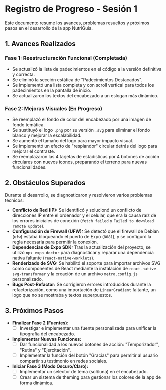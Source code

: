 # Registro de Progreso - Sesión 1

Este documento resume los avances, problemas resueltos y próximos pasos en el desarrollo de la app NutriGuia.

## 1. Avances Realizados

### Fase 1: Reestructuración Funcional (Completada)
- Se actualizó la lista de padecimientos en el código a la versión definitiva y correcta.
- Se eliminó la sección estática de "Padecimientos Destacados".
- Se implementó una lista completa y con scroll vertical para todos los padecimientos en la pantalla de inicio.
- Se actualizaron los textos del encabezado a un eslogan más dinámico.

### Fase 2: Mejoras Visuales (En Progreso)
- Se reemplazó el fondo de color del encabezado por una imagen de fondo temática.
- Se sustituyó el logo `.png` por su versión `.svg` para eliminar el fondo blanco y mejorar la escalabilidad.
- Se aumentó el tamaño del logo para mayor impacto visual.
- Se implementó un efecto de "resplandor" circular detrás del logo para mejorar el contraste.
- Se reemplazaron las 4 tarjetas de estadísticas por 4 botones de acción circulares con nuevos iconos, preparando el terreno para nuevas funcionalidades.

## 2. Obstáculos Superados

Durante el desarrollo, se diagnosticaron y resolvieron varios problemas técnicos:

- **Conflicto de Red (IP):** Se identificó y solucionó un conflicto de direcciones IP entre el ordenador y el celular, que era la causa raíz de los errores iniciales de conexión (`fetch failed` y `Failed to download remote update`).
- **Configuración de Firewall (UFW):** Se detectó que el firewall de Debian (`ufw`) estaba bloqueando el puerto de Expo (`8081`), y se configuró la regla necesaria para permitir la conexión.
- **Dependencias de Expo SDK:** Tras la actualización del proyecto, se utilizó `npx expo doctor` para diagnosticar y reparar una dependencia nativa faltante (`react-native-worklets`).
- **Renderizado de SVG:** Se habilitó el soporte para importar archivos SVG como componentes de React mediante la instalación de `react-native-svg-transformer` y la creación de un archivo `metro.config.js` personalizado.
- **Bugs Post-Refactor:** Se corrigieron errores introducidos durante la refactorización, como una importación de `LinearGradient` faltante, un logo que no se mostraba y textos superpuestos.

## 3. Próximos Pasos

- **Finalizar Fase 2 (Fuentes):**
  - [ ] Investigar e implementar una fuente personalizada para unificar la tipografía del encabezado.

- **Implementar Nuevas Funciones:**
  - [ ] Dar funcionalidad a los nuevos botones de acción: "Temporizador", "Rutina" y "Ejercitación".
  - [ ] Implementar la función del botón "Gracias" para permitir al usuario compartir su testimonio en redes sociales.

- **Iniciar Fase 3 (Modo Oscuro/Claro):**
  - [ ] Implementar un selector de tema (sol/luna) en el encabezado.
  - [ ] Crear un sistema de theming para gestionar los colores de la app de forma dinámica.
